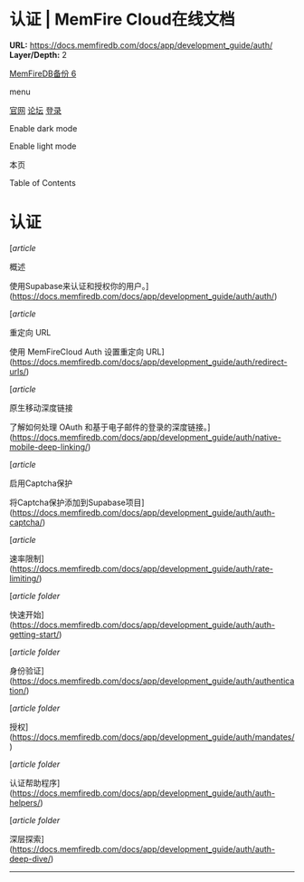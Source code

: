 # 认证 | MemFire Cloud在线文档

**URL:** https://docs.memfiredb.com/docs/app/development_guide/auth/
**Layer/Depth:** 2

[MemFireDB备份 6](/)

menu

[官网](https://memfiredb.com/)
[论坛](https://community.memfiredb.com/)
[登录](https://cloud.memfiredb.com/auth/login)

Enable dark mode

Enable light mode

本页

Table of Contents

# 认证

[*article*

概述

使用Supabase来认证和授权你的用户。](https://docs.memfiredb.com/docs/app/development_guide/auth/auth/)

[*article*

重定向 URL

使用 MemFireCloud Auth 设置重定向 URL](https://docs.memfiredb.com/docs/app/development_guide/auth/redirect-urls/)

[*article*

原生移动深度链接

了解如何处理 OAuth 和基于电子邮件的登录的深度链接。](https://docs.memfiredb.com/docs/app/development_guide/auth/native-mobile-deep-linking/)

[*article*

启用Captcha保护

将Captcha保护添加到Supabase项目](https://docs.memfiredb.com/docs/app/development_guide/auth/auth-captcha/)

[*article*

速率限制](https://docs.memfiredb.com/docs/app/development_guide/auth/rate-limiting/)

[*article*
*folder*

快速开始](https://docs.memfiredb.com/docs/app/development_guide/auth/auth-getting-start/)

[*article*
*folder*

身份验证](https://docs.memfiredb.com/docs/app/development_guide/auth/authentication/)

[*article*
*folder*

授权](https://docs.memfiredb.com/docs/app/development_guide/auth/mandates/)

[*article*
*folder*

认证帮助程序](https://docs.memfiredb.com/docs/app/development_guide/auth/auth-helpers/)

[*article*
*folder*

深层探索](https://docs.memfiredb.com/docs/app/development_guide/auth/auth-deep-dive/)

---